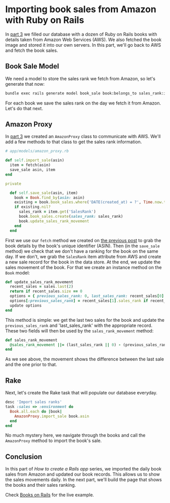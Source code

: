 # Importing book sales from Amazon with Ruby on Rails

In [part 3](/lugoland/articles/77-building-a-ruby-on-rails-app-part-3-importing-book-details-from-amazon) we filled our database with a dozen of Ruby on Rails books with details taken from Amazon Web Services (AWS). We also fetched the book image and stored it into our own servers. In this part, we'll go back to AWS and fetch the book sales.

Book Sale Model
---

We need a model to store the sales rank we fetch from Amazon, so let's generate that now:

```sh
bundle exec rails generate model book_sale book:belongs_to sales_rank:integer
```

For each book we save the sales rank on the day we fetch it from Amazon. Let's do that next.

Amazon Proxy
--

In [part 3](/lugoland/articles/77-building-a-ruby-on-rails-app-part-3-importing-book-details-from-amazon) we created an `AmazonProxy` class to communicate with AWS. We'll add a few methods to that class to get the sales rank information.

```ruby
# app/models/amazon_proxy.rb

def self.import_sale(asin)
  item = fetch(asin)
  save_sale asin, item
end

private

  def self.save_sale(asin, item)
    book = Book.find_by(asin: asin)
    existing = book.book_sales.where('DATE(created_at) = ?', Time.now.to_date).first
    if existing.nil?
      sales_rank = item.get('SalesRank')
      book.book_sales.create(sales_rank: sales_rank)
      book.update_sales_rank_movement
    end
  end
```

First we use our `fetch` method we created on [the previous post](/lugoland/articles/77-building-a-ruby-on-rails-app-part-3-importing-book-details-from-amazon) to grab the book details by the book's unique identifier (ASIN). Then (in the `save_sale` method) we check that we don't have a ranking for the book on the same day. If we don't, we grab the `SalesRank` item attribute from AWS and create a new sale record for the book in the data store. At the end, we update the sales movement of the book. For that we create an instance method on the `Book` model:

```ruby
def update_sales_rank_movement
  recent_sales = sales.last(2)
  return if recent_sales.size == 0
  options = { previous_sales_rank: 0, last_sales_rank: recent_sales[0].sales_rank }
  options[:previous_sales_rank] = recent_sales[1].sales_rank if recent_sales.size > 1
  update options
end
```

This method is simple: we get the last two sales for the book and update the `previous_sales_rank` and 'last_sales_rank' with the appropriate record. These two fields will then be used by the `sales_rank_movement` method:

```ruby
def sales_rank_movement
  @sales_rank_movement ||= (last_sales_rank || 0) - (previous_sales_rank || 0)
end
```

As we see above, the movement shows the difference between the last sale and the one prior to that.


Rake
--

Next, let's create the Rake task that will populate our database everyday.

```ruby
desc 'Import sales ranks'
task :sales => :environment do
  Book.all.each do |book|
    AmazonProxy.import_sale book.asin
  end
end
```

No much mystery here, we navigate through the books and call the `AmazonProxy` method to import the book's sale.

Conclusion
--

In this part of *How to create a Rails app* series, we imported the daily book sales from Amazon and updated our book records. This allows us to show the sales movements daily. In the next part, we'll build the page that shows the books and their sales ranking.

Check [Books on Rails](/booksonrails) for the live example.
